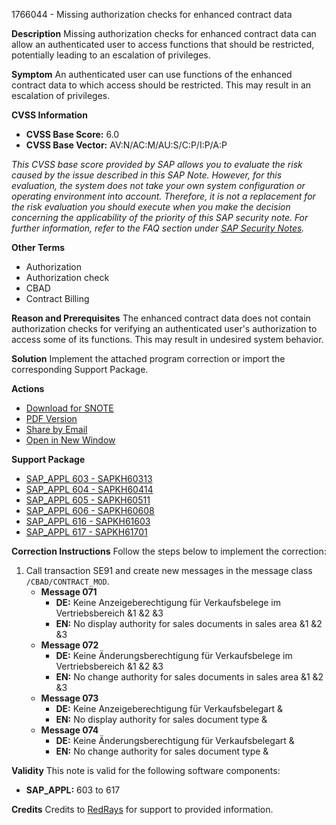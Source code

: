 1766044 - Missing authorization checks for enhanced contract data

**Description**
Missing authorization checks for enhanced contract data can allow an authenticated user to access functions that should be restricted, potentially leading to an escalation of privileges.

**Symptom**
An authenticated user can use functions of the enhanced contract data to which access should be restricted. This may result in an escalation of privileges.

**CVSS Information**
- **CVSS Base Score:** 6.0
- **CVSS Base Vector:** AV:N/AC:M/AU:S/C:P/I:P/A:P

*This CVSS base score provided by SAP allows you to evaluate the risk caused by the issue described in this SAP Note. However, for this evaluation, the system does not take your own system configuration or operating environment into account. Therefore, it is not a replacement for the risk evaluation you should execute when you make the decision concerning the applicability of the priority of this SAP security note. For further information, refer to the FAQ section under [SAP Security Notes](https://service.sap.com/securitynotes/).*

**Other Terms**
- Authorization
- Authorization check
- CBAD
- Contract Billing

**Reason and Prerequisites**
The enhanced contract data does not contain authorization checks for verifying an authenticated user's authorization to access some of its functions. This may result in undesired system behavior.

**Solution**
Implement the attached program correction or import the corresponding Support Package.

**Actions**
- [Download for SNOTE](https://notesdownloads.sap.com/note/0040000010435472017)
- [PDF Version](https://userapps.support.sap.com/sap/support/sfm/notes/print/0001766044?language=en-US&token=EB974991EC5D7CE9C95825E72F2FE3BE)
- [Share by Email](https://me.sap.com/share/email)
- [Open in New Window](https://me.sap.com/open/newwindow)

**Support Package**
- [SAP_APPL 603 - SAPKH60313](https://me.sap.com/supportpackage/SAPKH60313)
- [SAP_APPL 604 - SAPKH60414](https://me.sap.com/supportpackage/SAPKH60414)
- [SAP_APPL 605 - SAPKH60511](https://me.sap.com/supportpackage/SAPKH60511)
- [SAP_APPL 606 - SAPKH60608](https://me.sap.com/supportpackage/SAPKH60608)
- [SAP_APPL 616 - SAPKH61603](https://me.sap.com/supportpackage/SAPKH61603)
- [SAP_APPL 617 - SAPKH61701](https://me.sap.com/supportpackage/SAPKH61701)

**Correction Instructions**
Follow the steps below to implement the correction:
1. Call transaction SE91 and create new messages in the message class `/CBAD/CONTRACT_MOD`.
   - **Message 071**
     - **DE:** Keine Anzeigeberechtigung für Verkaufsbelege im Vertriebsbereich &1 &2 &3
     - **EN:** No display authority for sales documents in sales area &1 &2 &3
   - **Message 072**
     - **DE:** Keine Änderungsberechtigung für Verkaufsbelege im Vertriebsbereich &1 &2 &3
     - **EN:** No change authority for sales documents in sales area &1 &2 &3
   - **Message 073**
     - **DE:** Keine Anzeigeberechtigung für Verkaufsbelegart &amp;
     - **EN:** No display authority for sales document type &amp;
   - **Message 074**
     - **DE:** Keine Änderungsberechtigung für Verkaufsbelegart &amp;
     - **EN:** No change authority for sales document type &amp;

**Validity**
This note is valid for the following software components:
- **SAP_APPL:** 603 to 617

**Credits**
Credits to [RedRays](https://redrays.io) for support to provided information.